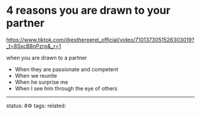 # 4 reasons you are drawn to your partner
https://www.tiktok.com/@estherperel_official/video/7101373051526303019?_t=8SxcB8nPzrp&_r=1

when you are drawn to a partner
 - When they are passionate and competent
 - When we reunite
 - When he surprise me
 - When I see him through the eye of others

--- 
status: #⚙️ 
tags: 
related: 